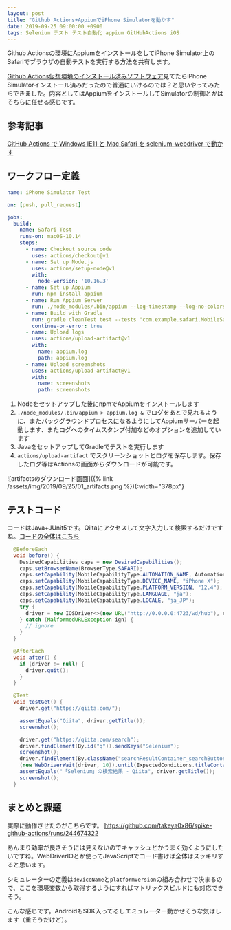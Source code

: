 ```yaml
---
layout: post
title: "Github Actions+AppiumでiPhone Simulatorを動かす"
date: 2019-09-25 09:00:00 +0900
tags: Selenium テスト テスト自動化 appium GitHubActions iOS
---
```


Github Actionsの環境にAppiumをインストールをしてiPhone Simulator上のSafariでブラウザの自動テストを実行する方法を共有します。

[Github Actions仮想環境のインストール済みソフトウェア](https://help.github.com/en/articles/software-in-virtual-environments-for-github-actions)見てたらiPhone Simulatorインストール済みだったので普通にいけるのでは？と思いやってみたらできました。内容としてはAppiumをインストールしてSimulatorの制御とかはそちらに任せる感じです。


## 参考記事

[GitHub Actions で Windows IE11 と Mac Safari を selenium-webdriver で動かす](https://qiita.com/mizchi/items/9c03df347748ba5f5a11)

## ワークフロー定義

```yaml
name: iPhone Simulator Test

on: [push, pull_request]

jobs:
  build:
    name: Safari Test
    runs-on: macOS-10.14
    steps:
      - name: Checkout source code
        uses: actions/checkout@v1
      - name: Set up Node.js
        uses: actions/setup-node@v1
        with:
          node-version: '10.16.3'
      - name: Set up Appium
        run: npm install appium
      - name: Run Appium Server
        run: ./node_modules/.bin/appium --log-timestamp --log-no-colors > appium.log &
      - name: Build with Gradle
        run: gradle cleanTest test --tests "com.example.safari.MobileSafariTest"
        continue-on-error: true
      - name: Upload logs
        uses: actions/upload-artifact@v1
        with:
          name: appium.log
          path: appium.log
      - name: Upload screenshots
        uses: actions/upload-artifact@v1
        with:
          name: screenshots
          path: screenshots

```

1. Nodeをセットアップした後にnpmでAppiumをインストールします
2. `./node_modules/.bin/appium > appium.log &` でログをあとで見れるように、またバックグラウンドプロセスになるようにしてAppiumサーバーを起動します、またログへのタイムスタンプ付加などのオプションを追加しています
3. JavaをセットアップしてGradleでテストを実行します
4. `actions/upload-artifact` でスクリーンショットとログを保存します。保存したログ等はActionsの画面からダウンロードが可能です。

![artifactsのダウンロード画面]({% link /assets/img/2019/09/25/01_artifacts.png %}){:width="378px"}

## テストコード

コードはJava+JUnit5です。Qiitaにアクセスして文字入力して検索するだけですね。[コードの全体はこちら
](https://github.com/takeya0x86/spike-github-actions/blob/a6852531a75bee112eaec12a09777e9d5fbf943f/src/test/java/com/example/safari/MobileSafariTest.java)

```java
  @BeforeEach
  void before() {
    DesiredCapabilities caps = new DesiredCapabilities();
    caps.setBrowserName(BrowserType.SAFARI);
    caps.setCapability(MobileCapabilityType.AUTOMATION_NAME, AutomationName.IOS_XCUI_TEST);
    caps.setCapability(MobileCapabilityType.DEVICE_NAME, "iPhone X");
    caps.setCapability(MobileCapabilityType.PLATFORM_VERSION, "12.4");
    caps.setCapability(MobileCapabilityType.LANGUAGE, "ja");
    caps.setCapability(MobileCapabilityType.LOCALE, "ja_JP");
    try {
      driver = new IOSDriver<>(new URL("http://0.0.0.0:4723/wd/hub"), caps);
    } catch (MalformedURLException ign) {
      // ignore
    }
  }

  @AfterEach
  void after() {
    if (driver != null) {
      driver.quit();
    }
  }

  @Test
  void testGet() {
    driver.get("https://qiita.com/");

    assertEquals("Qiita", driver.getTitle());
    screenshot();

    driver.get("https://qiita.com/search");
    driver.findElement(By.id("q")).sendKeys("Selenium");
    screenshot();
    driver.findElement(By.className("searchResultContainer_searchButton")).click();
    (new WebDriverWait(driver, 10)).until(ExpectedConditions.titleContains("Selenium"));
    assertEquals("「Selenium」の検索結果 - Qiita", driver.getTitle());
    screenshot();
  }
```

## まとめと課題

実際に動作させたのがこちらです。 <https://github.com/takeya0x86/spike-github-actions/runs/244674322>

あんまり効率が良さそうには見えないのでキャッシュとかうまく効くようにしたいですね。WebDriverIOとか使ってJavaScriptでコード書けば全体はスッキリすると思います。

シミュレーターの定義は`deviceName`と`platformVersion`の組み合わせで決まるので、ここを環境変数から取得するようにすればマトリックスビルドにも対応できそう。

こんな感じです。AndroidもSDK入ってるしエミュレーター動かせそうな気はします（重そうだけど）。